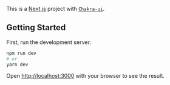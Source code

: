 This is a [Next.js](https://nextjs.org/) project with [`Chakra-ui`](https://chakra-ui.com).

## Getting Started

First, run the development server:

```bash
npm run dev
# or
yarn dev
```

Open [http://localhost:3000](http://localhost:3000) with your browser to see the result.

